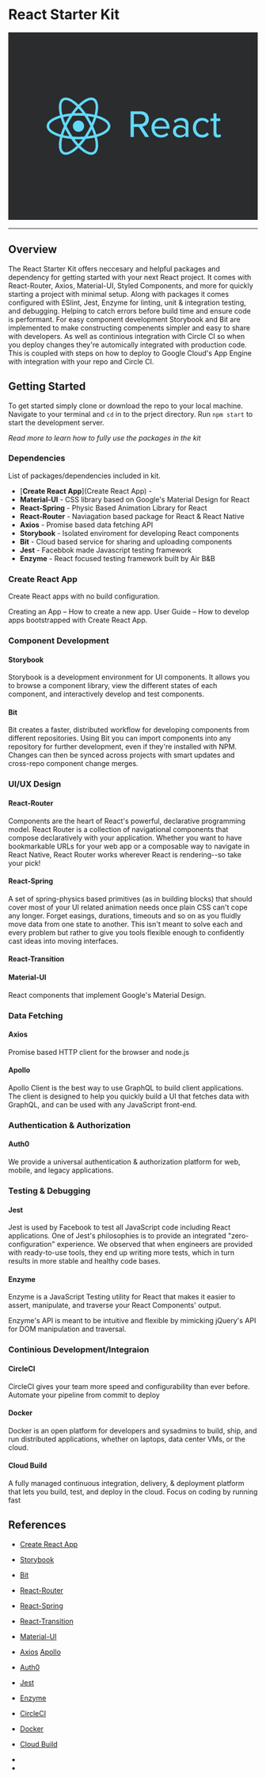 # React Starter Kit
![React Logo](./assets/react-logo.png)

***

## Overview
The React Starter Kit offers neccesary and helpful packages and dependency for getting started with your next React project.
It comes with React-Router, Axios, Material-UI, Styled Components, and more for quickly starting a project with minimal setup. Along with packages it comes configured with ESlint, Jest, Enzyme for linting, unit & integration testing, and debugging. Helping to catch errors before build time and ensure code is performant. For easy component development Storybook and Bit are implemented to make constructing compenents simpler and easy to share with developers. As well as continious integration with Circle CI so when you deploy changes they're automically integrated with production code. This is coupled with steps on how to deploy to Google Cloud's App Engine with integration with your repo and Circle CI. 

## Getting Started
To get started simply clone or download the repo to your local machine. Navigate to your terminal and `cd` in to the prject directory. Run `npm start` to start the development server.

*Read more to learn how to fully use the packages in the kit*

### Dependencies
List of packages/dependencies included in kit.

* [**Create React App**](Create React App) -
* **Material-UI** - CSS library based on Google's Material Design for React
* **React-Spring** - Physic Based Animation Library for React
* **React-Router** - Naviagation based package for React & React Native
* **Axios** - Promise based data fetching API
* **Storybook** - Isolated enviroment for developing React components
* **Bit** - Cloud based service for sharing and uploading components
* **Jest** - Facebbok made Javascript testing framework
* **Enzyme** - React focused testing framework built by Air B&B

### Create React App
Create React apps with no build configuration.

Creating an App – How to create a new app.
User Guide – How to develop apps bootstrapped with Create React App.
### Component Development

#### Storybook
Storybook is a development environment for UI components. It allows you to browse a component library, view the different states of each component, and interactively develop and test components.

#### Bit
Bit creates a faster, distributed workflow for developing components from different repositories. Using Bit you can import components into any repository for further development, even if they're installed with NPM. Changes can then be synced across projects with smart updates and cross-repo component change merges.

### UI/UX Design

#### React-Router
Components are the heart of React's powerful, declarative programming model. React Router is a collection of navigational components that compose declaratively with your application. Whether you want to have bookmarkable URLs for your web app or a composable way to navigate in React Native, React Router works wherever React is rendering--so take your pick!
#### React-Spring
A set of spring-physics based primitives (as in building blocks) that should cover most of your UI related animation needs once plain CSS can't cope any longer. Forget easings, durations, timeouts and so on as you fluidly move data from one state to another. This isn't meant to solve each and every problem but rather to give you tools flexible enough to confidently cast ideas into moving interfaces.
#### React-Transition
#### Material-UI
React components that implement Google's Material Design.
### Data Fetching

#### Axios
Promise based HTTP client for the browser and node.js

#### Apollo
Apollo Client is the best way to use GraphQL to build client applications. The client is designed to help you quickly build a UI that fetches data with GraphQL, and can be used with any JavaScript front-end.

### Authentication & Authorization

#### Auth0
We provide a universal authentication & authorization platform for web, mobile, and legacy applications.

### Testing & Debugging

#### Jest
Jest is used by Facebook to test all JavaScript code including React applications. One of Jest's philosophies is to provide an integrated "zero-configuration" experience. We observed that when engineers are provided with ready-to-use tools, they end up writing more tests, which in turn results in more stable and healthy code bases.

#### Enzyme
Enzyme is a JavaScript Testing utility for React that makes it easier to assert, manipulate, and traverse your React Components' output.

Enzyme's API is meant to be intuitive and flexible by mimicking jQuery's API for DOM manipulation and traversal.

### Continious Development/Integraion

#### CircleCI
CircleCI gives your team more speed and configurability than ever before. Automate your pipeline from commit to deploy

#### Docker
Docker is an open platform for developers and sysadmins to build, ship, and run distributed applications, whether on laptops, data center VMs, or the cloud.

#### Cloud Build
A fully managed continuous integration, delivery, & deployment platform that lets you build, test, and deploy in the cloud. Focus on coding by running fast

## References

* [Create React App](https://github.com/facebook/create-react-app)
* [Storybook](https://storybook.js.org/)
* [Bit](https://bitsrc.io/)
* [React-Router](https://reacttraining.com/react-router/web/guides/philosophy)
* [React-Spring](https://github.com/drcmda/react-spring)
* [React-Transition](http://github.com)
* [Material-UI](http://github.com)
* [Axios](https://github.com/axios/axios)
[Apollo](https://www.apollographql.com/docs/react/)
* [Auth0](https://auth0.com/)
* [Jest](https://jestjs.io/)
* [Enzyme](https://airbnb.io/enzyme/)
* [CircleCI](https://circleci.com/product/)
* [Docker](https://www.docker.com/)
* [Cloud Build](https://cloud.google.com/cloud-build/)

*  
*